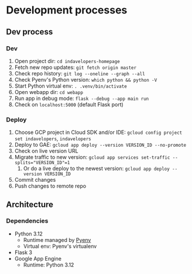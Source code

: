 # Development processes


## Dev process

### Dev
1. Open project dir: `cd indavelopers-homepage`
1. Fetch new repo updates: `git fetch origin master`
1. Check repo history: `git log --oneline --graph --all`
1. Check Pyenv's Python version: `which python && python -V`
1. Start Python virtual env: `. .venv/bin/activate`
1. Open webapp dir: `cd webapp`
1. Run app in debug mode: `flask --debug --app main run`
1. Check on `localhost:5000` (default Flask port)

### Deploy
1. Choose GCP project in Cloud SDK and/or IDE: `gcloud config project set indavelopers`, `indavelopers`
1. Deploy to GAE: `gcloud app deploy --version VERSION_ID --no-promote`
1. Check on live version URL
1. Migrate traffic to new version: `gcloud app services set-traffic --splits="VERSION_ID"=1`
    1. Or do a live deploy to the newest version: `gcloud app deploy --version VERSION_ID`
1. Commit changes
1. Push changes to remote repo


## Architecture

### Dependencies
- Python 3.12
    - Runtime managed by [Pyenv](https://realpython.com/intro-to-pyenv)
    - Virtual env: Pyenv's virtualenv
- Flask 3
- Google App Engine
    - Runtime: Python 3.12
